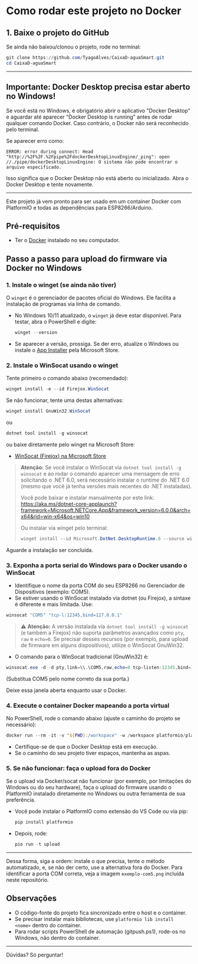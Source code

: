 # Como rodar este projeto no Docker

## 1. Baixe o projeto do GitHub
Se ainda não baixou/clonou o projeto, rode no terminal:
```powershell
git clone https://github.com/TyagoAlves/CaixaD-aguaSmart.git
cd CaixaD-aguaSmart
```

---

## Importante: Docker Desktop precisa estar aberto no Windows!
Se você está no Windows, é obrigatório abrir o aplicativo "Docker Desktop" e aguardar até aparecer "Docker Desktop is running" antes de rodar qualquer comando Docker. Caso contrário, o Docker não será reconhecido pelo terminal.

Se aparecer erro como:
```
ERROR: error during connect: Head "http://%2F%2F.%2Fpipe%2FdockerDesktopLinuxEngine/_ping": open //./pipe/dockerDesktopLinuxEngine: O sistema não pode encontrar o arquivo especificado.
```
Isso significa que o Docker Desktop não está aberto ou inicializado. Abra o Docker Desktop e tente novamente.

---

Este projeto já vem pronto para ser usado em um container Docker com PlatformIO e todas as dependências para ESP8266/Arduino.

## Pré-requisitos
- Ter o [Docker](https://www.docker.com/products/docker-desktop/) instalado no seu computador.

## Passo a passo para upload do firmware via Docker no Windows

### 1. Instale o winget (se ainda não tiver)

O `winget` é o gerenciador de pacotes oficial do Windows. Ele facilita a instalação de programas via linha de comando.

- No Windows 10/11 atualizado, o `winget` já deve estar disponível. Para testar, abra o PowerShell e digite:
  ```powershell
  winget --version
  ```
- Se aparecer a versão, prossiga. Se der erro, atualize o Windows ou instale o [App Installer](https://apps.microsoft.com/store/detail/app-installer/9NBLGGH4NNS1) pela Microsoft Store.

### 2. Instale o WinSocat usando o winget

Tente primeiro o comando abaixo (recomendado):

```powershell
winget install -e --id Firejox.WinSocat
```

Se não funcionar, tente uma destas alternativas:

```powershell
winget install GnuWin32.WinSocat
```

ou

```powershell
dotnet tool install -g winsocat
```

ou baixe diretamente pelo winget na Microsoft Store:

- [WinSocat (Firejox) na Microsoft Store](https://apps.microsoft.com/store/detail/winsocat/9N8G7F7ZK9F8)

> **Atenção:**
> Se você instalar o WinSocat via `dotnet tool install -g winsocat` e ao rodar o comando aparecer uma mensagem de erro solicitando o .NET 6.0, será necessário instalar o runtime do .NET 6.0 (mesmo que você já tenha versões mais recentes do .NET instaladas).
>
> Você pode baixar e instalar manualmente por este link:
> https://aka.ms/dotnet-core-applaunch?framework=Microsoft.NETCore.App&framework_version=6.0.0&arch=x64&rid=win-x64&os=win10
>
> Ou instalar via winget pelo terminal:
> ```powershell
> winget install --id Microsoft.DotNet.DesktopRuntime.6 --source winget
> ```

Aguarde a instalação ser concluída.

### 3. Exponha a porta serial do Windows para o Docker usando o WinSocat

- Identifique o nome da porta COM do seu ESP8266 no Gerenciador de Dispositivos (exemplo: COM5).
- Se estiver usando o WinSocat instalado via dotnet (ou Firejox), a sintaxe é diferente e mais limitada. Use:

```powershell
winsocat "COM5" "tcp-l:12345,bind=127.0.0.1"
```

> ⚠️ **Atenção:**
> A versão instalada via `dotnet tool install -g winsocat` (e também a Firejox) não suporta parâmetros avançados como `pty`, `raw` e `echo=0`. Se precisar desses recursos (por exemplo, para upload de firmware em alguns dispositivos), utilize o WinSocat GnuWin32.

- O comando para o WinSocat tradicional (GnuWin32) é:

```powershell
winsocat.exe -d -d pty,link=\\.\COM5,raw,echo=0 tcp-listen:12345,bind=127.0.0.1
```

(Substitua COM5 pelo nome correto da sua porta.)

Deixe essa janela aberta enquanto usar o Docker.

### 4. Execute o container Docker mapeando a porta virtual

No PowerShell, rode o comando abaixo (ajuste o caminho do projeto se necessário):

```powershell
docker run --rm -it -v "${PWD}:/workspace" -w /workspace platformio/platformio-core pio run -t upload --upload-port=socket://host.docker.internal:12345
```

- Certifique-se de que o Docker Desktop está em execução.
- Se o caminho do seu projeto tiver espaços, mantenha as aspas.

### 5. Se não funcionar: faça o upload fora do Docker

Se o upload via Docker/socat não funcionar (por exemplo, por limitações do Windows ou do seu hardware), faça o upload do firmware usando o PlatformIO instalado diretamente no Windows ou outra ferramenta de sua preferência.

- Você pode instalar o PlatformIO como extensão do VS Code ou via pip:
  ```powershell
  pip install platformio
  ```
- Depois, rode:
  ```powershell
  pio run -t upload
  ```

---

Dessa forma, siga a ordem: instale o que precisa, tente o método automatizado, e, se não der certo, use a alternativa fora do Docker. Para identificar a porta COM correta, veja a imagem `exemplo-com5.png` incluída neste repositório.

## Observações
- O código-fonte do projeto fica sincronizado entre o host e o container.
- Se precisar instalar mais bibliotecas, use `platformio lib install <nome>` dentro do container.
- Para rodar scripts PowerShell de automação (gitpush.ps1), rode-os no Windows, não dentro do container.

---
Dúvidas? Só perguntar!
